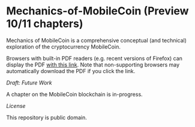# Mechanics-of-MobileCoin (Preview 10/11 chapters)

Mechanics of MobileCoin is a comprehensive conceptual (and technical) exploration of the cryptocurrency MobileCoin.

Browsers with built-in PDF readers (e.g. recent versions of Firefox) can display the PDF [with this link](https://raw.githubusercontent.com/UkoeHB/Mechanics-of-MobileCoin/master/Mechanics-of-MobileCoin-v0-0-39-preview-10-11.pdf). Note that non-supporting browsers may automatically download the PDF if you click the link.


*Draft: Future Work*

A chapter on the MobileCoin blockchain is in-progress.


*License*

This repository is public domain.
